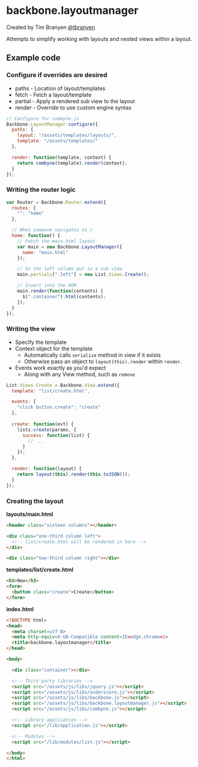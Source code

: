 backbone.layoutmanager
=======================

Created by Tim Branyen [@tbranyen](http://twitter.com/tbranyen)

Attempts to simplify working with layouts and nested views within a layout.

## Example code ##

### Configure if overrides are desired ###

* paths   - Location of layout/templates
* fetch   - Fetch a layout/template
* partial - Apply a rendered sub view to the layout
* render  - Override to use custom engine syntax

``` javascript
// Configure for combyne.js
Backbone.LayoutManager.configure({
  paths: {
    layout: "/assets/templates/layouts/",
    template: "/assets/templates/"
  },

  render: function(template, context) {
    return combyne(template).render(context);
  }
});

```

### Writing the router logic ###

``` javascript
var Router = Backbone.Router.extend({
  routes: {
    "": "home"
  },

  // When someone navigates to /
  home: function() {
    // Fetch the main.html layout
    var main = new Backbone.LayoutManager({
      name: "main.html"
    });

    // In the left column put in a sub view
    main.partials[".left"] = new List.Views.Create();

    // Insert into the DOM
    main.render(function(contents) {
      $(".container").html(contents);
    });
  }
});
```

### Writing the view ###

* Specify the template
* Context object for the template
  + Automatically calls `serialize` method in view if it exists
  + Otherwise pass an object to `layout(this).render` within `render`.
* Events work exactly as you'd expect
  + Along with any View method, such as `remove`

``` javascript
List.Views.Create = Backbone.View.extend({
  template: "list/create.html",

  events: {
    "click button.create": "create"
  },
  
  create: function(evt) {
    lists.create(params, {
      success: function(list) {
        // ...
      }
    });
  },

  render: function(layout) {
    return layout(this).render(this.toJSON());
  }
});
```

### Creating the layout ###

__layouts/main.html__

``` html
<header class="sixteen columns"></header>

<div class="one-third column left">
  <!-- list/create.html will be rendered in here -->
</div>

<div class="two-third column right"></div>
```

__templates/list/create.html__

``` html
<h3>New</h3>
<form>
  <button class="create">Create</button>
</form>
```

__index.html__

``` html
<!DOCTYPE html>
<head>
  <meta charset=utf-8>
  <meta http-equiv=X-UA-Compatible content=IE=edge,chrome=1>
  <title>backbone.layoutmanager</title>
</head>

<body>

  <div class="container"></div>

  <!-- Third party libraries -->
  <script src="/assets/js/libs/jquery.js"></script>
  <script src="/assets/js/libs/underscore.js"></script>
  <script src="/assets/js/libs/backbone.js"></script>
  <script src="/assets/js/libs/backbone.layoutmanager.js"></script>
  <script src="/assets/js/libs/combyne.js"></script>

  <!-- Library application -->
  <script src="/lib/application.js"></script>

  <!-- Modules -->
  <script src="/lib/modules/list.js"></script>

</body>
</html>
```
